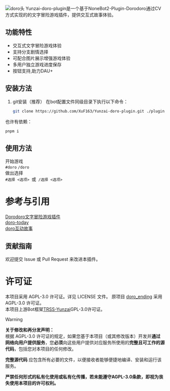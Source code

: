 
![doro头](https://socialify.git.ci/XuF163/Yunzai-doro-plugin/image?custom_description=+Dorodoro+%E6%96%87%E5%AD%97%E5%86%92%E9%99%A9%E6%B8%B8%E6%88%8F%E6%8F%92%E4%BB%B6&description=1&language=1&name=1&owner=1&pattern=Overlapping+Hexagons&stargazers=1&theme=Light)
Yunzai-doro-plugin是一个基于NoneBot2-Plugin-Dorodoro通过CV方式实现的的文字冒险游戏插件，提供交互式故事体验。

## 功能特性

- 交互式文字冒险游戏体验
- 支持分支剧情选择
- 可配合图片展示增强游戏体验
- 多用户独立游戏进度保存
- 按钮支持,助力DAU+
## 安装方法

1. git安装（推荐）
在bot配置文件同级目录下执行以下命令：
   ```bash
   git clone https://github.com/XuF163/Yunzai-doro-plugin.git ./plugins/Yunzai-doro-plugin
   ```
也许有依赖：
```bash
pnpm i
```
## 使用方法
开始游戏
<br />`#doro`  `/doro`
<br />做出选择
<br />`#选择 <选项> `或` /选择 <选项>`



# 参考与引用   
[Dorodoro文字冒险游戏插件](https://github.com/ATTomatoo/dorodoro)  
[doro-today](https://github.com/OppenHaix/doro-today)   
[doro互动故事](https://github.com/ttq7/doro_ending)

## 贡献指南
欢迎提交 Issue 或 Pull Request 来改进本插件。

# 许可证
本项目采用 AGPL-3.0 许可证。详见 LICENSE 文件。
原项目 [doro_ending](https://github.com/ttq7/doro_ending) 采用 AGPL-3.0 许可证。  
本项目上游Bot框架[TRSS-Yunzai](https://github.com/TimeRainStarSky/Yunzai)GPL-3.0许可证。  

> [!WARNING]
> **关于修改和再分发声明：**  
> 根据 AGPL-3.0 许可证的规定，如果您基于本项目（或其修改版本）开发并**通过网络向用户提供服务**，您**必须**向这些用户提供对应服务所使用的**完整且可工作的源代码**，包括您对本项目的任何修改。
>
> **完整源代码** 应包含所有必要的文件，以便接收者能够便捷地编译、安装和运行该服务。
>
> **严禁任何形式的私有化使用或私有化传播，若未能遵守AGPL-3.0条款，即视为丧失使用本项目的许可权利。**
>
> 
